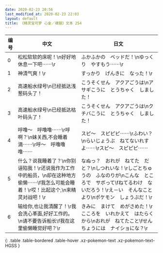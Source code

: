 ```yaml
---
date: 2020-02-23 20:56
last_modified_at: 2020-02-23 22:03
layout: default
title: 《精灵宝可梦 心金／魂银》文本 254
---
```

| 编号 | 中文 | 日文 |
| ---- | ---- | ---- |
| 0 | 松松软软的床呢！\n好好地休息一下吧⋯⋯\r | ふかふかの　ベッドだ！\nゆっくり　やすもう⋯⋯\r |
| 1 | 神清气爽！\r | すっかり　げんきに　なった！\r |
| 2 | 高速船水绿号\n已经抵达浅葱码头了！ | こうそくせん　アクアごうは\nアサギこうに　とうちゃく　しました！ |
| 3 | 高速船水绿号\n已经抵达枯叶码头了！ | こうそくせん　アクアごうは\nクチバこうに　とうちゃく　しました！ |
| 4 | 呼噜〜　呼噜噜⋯⋯\r呼啊？\n妹关西,不会睡着滴⋯⋯\r呼〜　呼噜噜噜⋯⋯ | スピ〜　スピピピ⋯⋯\rふわい？\nらいじょうぶ　ねてないれすよ⋯⋯\rスピ〜　スピピピ⋯⋯ |
| 5 | 什么？说我睡着了？\n你别诬陷我！\r还说我作为工作中的船员，\n却在这种地方偷懒⋯⋯\f我怎么可能会睡着！\r哎！比起这个,\n来精灵对战吧！\r | なぬっ？　おれが　ねてた　だと？\nしつれいな！\rしごとちゅうの　ふなのりが\nこんな　ところで　サボって\fねてるわけ　ないだろう！\rえ－い　そんなことより\nポケモン　しょうぶだ！\r |
| 6 | 输给你,也让我清醒了！\r我会洗心革面,好好工作的。\n请不要告诉船长\f我在这里偷懒睡觉好吧？\r | きみに　まけて　めがさめた！\rこころを　いれかえて　はたらくから\nおれが　ねてたこと\fせんちょうには　ナイショにな？\r |
{: .table .table-bordered .table-hover .xz-pokemon-text .xz-pokemon-text-HGSS }